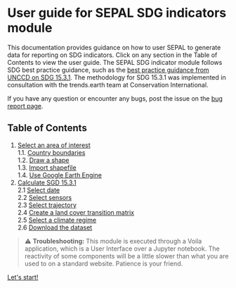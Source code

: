 # User guide for SEPAL SDG indicators module

This documentation provides guidance on how to user SEPAL to generate data for reporting on SDG indicators. Click on any section in the Table of Contents to view the user guide.
The SEPAL SDG indicator module follows  SDG best practice guidance, such as the [best practice guidance from UNCCD on SDG 15.3.1](https://prais.unccd.int/sites/default/files/helper_documents/4-GPG_15.3.1_EN.pdf). The methodology for SDG 15.3.1 was implemented in consultation with the trends.earth team at Conservation International. 

If you have any question or encounter any bugs, post the issue on the [bug report page](https://github.com/12rambau/sdg_indicators_module/issues/new).

## Table of Contents
1. [Select an area of interest](./select_aoi.md)  
  1.1. [Country boundaries](./select_aoi.md)  
  1.2. [Draw a shape](./select_aoi.md)  
  1.3. [Import shapefile](./select_aoi.md)  
  1.4. [Use Google Earth Engine](./select_aoi.md)  
2. [Calculate SGD 15.3.1](./calculate_15_3_1.md)  
  2.1 [Select date](./calculate_15_3_1.md)  
  2.2 [Select sensors](./calculate_15_3_1.md)  
  2.3 [Select trajectory](./calculate_15_3_1.md)  
  2.4 [Create a land cover transition matrix](./calculate_15_3_1.md)  
  2.5 [Select a climate regime](./calculate_15_3_1.md)  
  2.6 [Download the dataset](./calculate_15_3_1.md)	



> :warning: **Troubleshooting:** This module is executed through a Voila application, which is a User Interface over a Jupyter notebook. The reactivity of some components will be a little slower than what you are used to on a standard website. Patience is your friend.

[Let's start!](./select_aoi.md)
